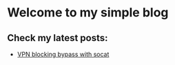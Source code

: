 # Welcome to my simple blog  

## Check my latest posts:

- [VPN blocking bypass with socat](https://3n39m4.github.io/VPN-blocking-bypass-with-socat)
